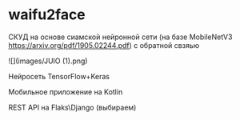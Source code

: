 # waifu2face

СКУД на основе сиамской нейронной сети (на базе MobileNetV3 https://arxiv.org/pdf/1905.02244.pdf) с обратной свзяью

![](images/JUIO (1).png)



Нейросеть TensorFlow+Keras

Мобильное приложение на Kotlin

REST API на Flaks\Django (выбираем)


